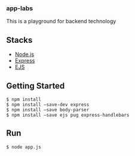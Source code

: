### app-labs
This is a playground for backend technology

## Stacks
- [Node.js](https://github.com/nodejs/node)
- [Express](https://github.com/expressjs/express)
- [EJS](https://github.com/mde/ejs)

## Getting Started
```
$ npm install
$ npm install —save-dev express
$ npm install —save body-parser
$ npm install —save ejs pug express-handlebars
```

## Run
```
$ node app.js
```
